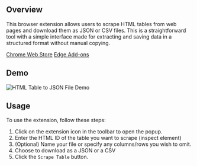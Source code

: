 ## Overview
This browser extension allows users to scrape HTML tables from web pages and download them as JSON or CSV files. This is a straightforward tool with a simple interface made for extracting and saving data in a structured format without manual copying.

[Chrome Web Store](https://chrome.google.com/webstore/detail/your-extension-id)
[Edge Add-ons](https://chrome.google.com/webstore/detail/your-extension-id)

## Demo
![HTML Table to JSON File Demo](path_to_your_demo_gif.gif)

## Usage
To use the extension, follow these steps:
1. Click on the extension icon in the toolbar to open the popup.
2. Enter the HTML ID of the table you want to scrape (inspect element)
3. (Optional) Name your file or specify any columns/rows you wish to omit.
4. Choose to download as a JSON or a CSV
5. Click the `Scrape Table` button.


